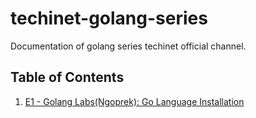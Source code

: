 # techinet-golang-series
Documentation of golang series techinet official channel.

## Table of Contents

1. [E1 - Golang Labs(Ngoprek): Go Language Installation](E1/README.md)
